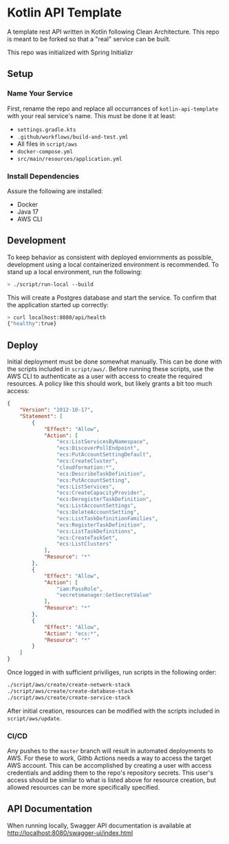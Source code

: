 # Kotlin API Template
A template rest API written in Kotlin following Clean Architecture. This repo is meant to be forked so that a "real"
service can be built.

This repo was initialized with Spring Initializr

## Setup
### Name Your Service
First, rename the repo and replace all occurrances of `kotlin-api-template` with your real service's name. This must be done it at least:
* `settings.gradle.kts`
* `.github/workflows/build-and-test.yml`
* All files in `script/aws`
* `docker-compose.yml`
* `src/main/resources/application.yml`

### Install Dependencies
Assure the following are installed:
* Docker
* Java 17
* AWS CLI

## Development
To keep behavior as consistent with deployed enviornments as possible, development using a local containerized environment is recommended. To stand up a local environment, run the following:

```sh
> ./script/run-local --build
```

This will create a Postgres database and start the service. To confirm that the application started up correctly:

```sh
> curl localhost:8080/api/health
{"healthy":true}
```

## Deploy
Initial deployment must be done somewhat manually. This can be done with the scripts included in `script/aws/`. Before running these scripts, use the AWS CLI to authenticate as a user with access to create the required resources. A policy like this should work, but likely grants a bit too much access:

```json
{
    "Version": "2012-10-17",
    "Statement": [
        {
            "Effect": "Allow",
            "Action": [
                "ecs:ListServicesByNamespace",
                "ecs:DiscoverPollEndpoint",
                "ecs:PutAccountSettingDefault",
                "ecs:CreateCluster",
                "cloudformation:*",
                "ecs:DescribeTaskDefinition",
                "ecs:PutAccountSetting",
                "ecs:ListServices",
                "ecs:CreateCapacityProvider",
                "ecs:DeregisterTaskDefinition",
                "ecs:ListAccountSettings",
                "ecs:DeleteAccountSetting",
                "ecs:ListTaskDefinitionFamilies",
                "ecs:RegisterTaskDefinition",
                "ecs:ListTaskDefinitions",
                "ecs:CreateTaskSet",
                "ecs:ListClusters"
            ],
            "Resource": "*"
        },
        {
            "Effect": "Allow",
            "Action": [
                "iam:PassRole",
                "secretsmanager:GetSecretValue"
            ],
            "Resource": "*"
        },
        {
            "Effect": "Allow",
            "Action": "ecs:*",
            "Resource": "*"
        }
    ]
}
```

Once logged in with sufficient priviliges, run scripts in the following order:
```sh
./script/aws/create/create-network-stack
./script/aws/create/create-database-stack
./script/aws/create/create-service-stack
```

After initial creation, resources can be modified with the scripts included in `script/aws/update`.

### CI/CD
Any pushes to the `master` branch will result in automated deployments to AWS. For these to work, Githb Actions needs a way to access the target AWS account. This can be accomplished by creating a user with access credentials and adding them to the repo's repository secrets. This user's access should be similar to what is listed above for resource creation, but allowed resources can be more specifically specified.

## API Documentation
When running locally, Swagger API documentation is available at [http://localhost:8080/swagger-ui/index.html](http://localhost:8080/swagger-ui/index.html)


